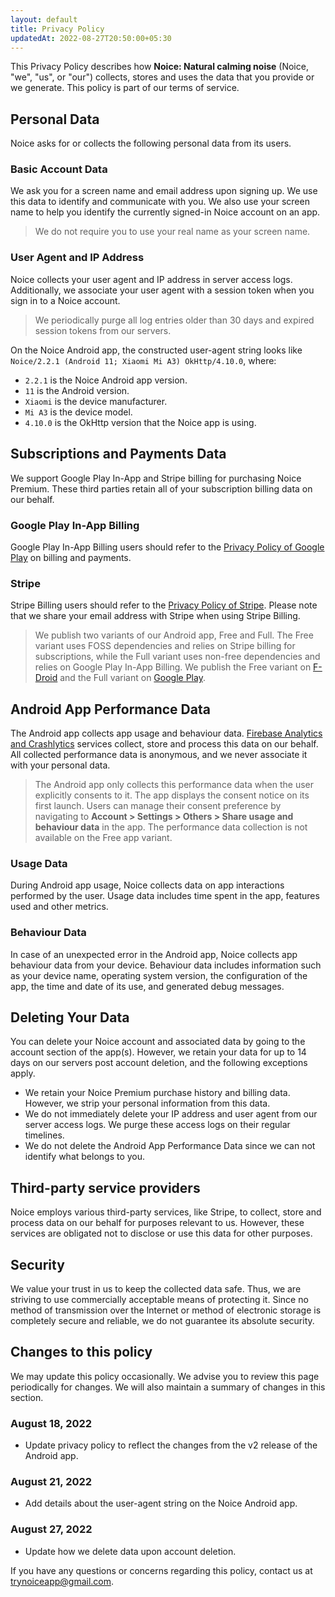 ```yaml
---
layout: default
title: Privacy Policy
updatedAt: 2022-08-27T20:50:00+05:30
---
```


This Privacy Policy describes how **Noice: Natural calming noise** (Noice, "we",
"us", or "our") collects, stores and uses the data that you provide or we
generate. This policy is part of our terms of service.

## Personal Data

Noice asks for or collects the following personal data from its users.

### Basic Account Data

We ask you for a screen name and email address upon signing up. We use this data
to identify and communicate with you. We also use your screen name to help you
identify the currently signed-in Noice account on an app.

> We do not require you to use your real name as your screen name.

### User Agent and IP Address

Noice collects your user agent and IP address in server access logs.
Additionally, we associate your user agent with a session token when you sign in
to a Noice account.

> We periodically purge all log entries older than 30 days and expired session
> tokens from our servers.

On the Noice Android app, the constructed user-agent string looks like
`Noice/2.2.1 (Android 11; Xiaomi Mi A3) OkHttp/4.10.0`, where:

- `2.2.1` is the Noice Android app version.
- `11` is the Android version.
- `Xiaomi` is the device manufacturer.
- `Mi A3` is the device model.
- `4.10.0` is the OkHttp version that the Noice app is using.

## Subscriptions and Payments Data

We support Google Play In-App and Stripe billing for purchasing Noice Premium.
These third parties retain all of your subscription billing data on our behalf.

### Google Play In-App Billing

Google Play In-App Billing users should refer to the [Privacy Policy of Google
Play](https://policies.google.com/privacy) on billing and payments.

### Stripe

Stripe Billing users should refer to the [Privacy Policy of
Stripe](https://stripe.com/privacy). Please note that we share your email
address with Stripe when using Stripe Billing.

> We publish two variants of our Android app, Free and Full. The Free variant
> uses FOSS dependencies and relies on Stripe billing for subscriptions, while
> the Full variant uses non-free dependencies and relies on Google Play In-App
> Billing. We publish the Free variant on
> [F-Droid](https://f-droid.org/app/com.github.ashutoshgngwr.noice) and the Full
> variant on [Google
> Play](https://play.google.com/store/apps/details?id=com.github.ashutoshgngwr.noice).

## Android App Performance Data

The Android app collects app usage and behaviour data. [Firebase Analytics and
Crashlytics](https://firebase.google.com/products-engage) services collect,
store and process this data on our behalf. All collected performance data is
anonymous, and we never associate it with your personal data.

> The Android app only collects this performance data when the user explicitly
> consents to it. The app displays the consent notice on its first launch. Users
> can manage their consent preference by navigating to **Account > Settings >
> Others > Share usage and behaviour data** in the app. The performance data
> collection is not available on the Free app variant.

### Usage Data

During Android app usage, Noice collects data on app interactions performed by
the user. Usage data includes time spent in the app, features used and other
metrics.

### Behaviour Data

In case of an unexpected error in the Android app, Noice collects app behaviour
data from your device. Behaviour data includes information such as your device
name, operating system version, the configuration of the app, the time and date
of its use, and generated debug messages.

## Deleting Your Data

You can delete your Noice account and associated data by going to the account
section of the app(s). However, we retain your data for up to 14 days on our
servers post account deletion, and the following exceptions apply.

- We retain your Noice Premium purchase history and billing data. However, we
  strip your personal information from this data.
- We do not immediately delete your IP address and user agent from our server
  access logs. We purge these access logs on their regular timelines.
- We do not delete the Android App Performance Data since we can not identify
  what belongs to you.

## Third-party service providers

Noice employs various third-party services, like Stripe, to collect, store and
process data on our behalf for purposes relevant to us. However, these services
are obligated not to disclose or use this data for other purposes.

## Security

We value your trust in us to keep the collected data safe. Thus, we are striving
to use commercially acceptable means of protecting it. Since no method of
transmission over the Internet or method of electronic storage is completely
secure and reliable, we do not guarantee its absolute security.

## Changes to this policy

We may update this policy occasionally. We advise you to review this page
periodically for changes. We will also maintain a summary of changes in this
section.

### August 18, 2022

- Update privacy policy to reflect the changes from the v2 release of the
  Android app.

### August 21, 2022

- Add details about the user-agent string on the Noice Android app.

### August 27, 2022

- Update how we delete data upon account deletion.

If you have any questions or concerns regarding this policy, contact us at
[trynoiceapp@gmail.com](mailto:trynoiceapp@gmail.com).
